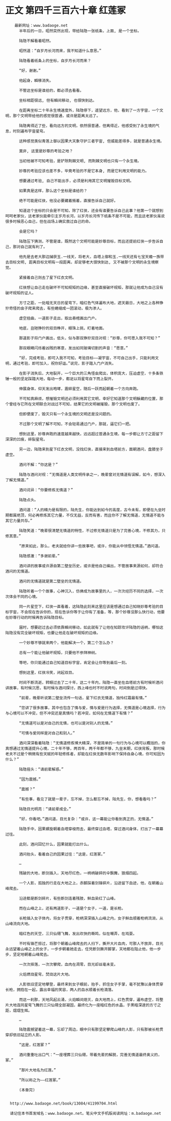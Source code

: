 # 正文 第四千三百六十章 红莲冢
        最新网址：www.badaoge.net
          半年后的一日，昭然突然出现，带给陆隐一张纸条，上面, 是一个坐标。
      
          陆隐不解看着昭然。
      
          昭然道：“自岁月长河而来，我不知道什么意思。”
      
          陆隐看着纸条上的坐标，自岁月长河而来？
      
          “好，谢谢。”
      
          他起身，瞬移消失。
      
          不管这坐标是谁给的，都必须去看看。
      
          坐标相距很远, 但有瞬间移动, 也很快到达。
      
          在距离坐标二十年永生境速度外，陆隐停下，遥望远方，他，看到了一方宇宙，一个文明，那个文明带给他的感觉很普通，或许是距离太远了。
      
          陆隐离得近了些，看向远方的文明，依然很普通，但离得近，他感受到了永生境的气息，时刻遍布宇宙星穹。
      
          这种感觉类似青莲上御以因果大天象守护三者宇宙, 但威能差得多，就是普通永生境。
      
          莫非, 这里是妙尊的考验之地？
      
          当初他被不可知考验，是铲除荆棘文明, 而荆棘文明也只有一个永生境。
      
          妙尊的考验应该也差不多，毕竟考验的不是它本身, 而是它利用文明的能力。
      
          想要通过考验, 自己不能出手，必须是利用其它文明摧毁目标文明。
      
          如果真是这样，那么这个坐标是谁给的？
      
          绝不可能是红侠，他没必要藏着掖着，直接告诉自己就好。
      
          知道这个坐标的只会是不可知，除了红侠，还会有谁要告诉自己此事？他第一个就想到呵呵老家伙，这老家伙能牵引主岁月长河，以岁月长河传下纸条不是不可能，而且这老家伙虽说很多时候恶心自己，但在战场上确实救过自己的命。
      
          会是它吗？
      
          陆隐压下猜测，不管是谁，既然这个文明可能是妙尊目标，而且还提前红侠一步告诉自己，那对自己就有利了。
      
          他先是去老大那边捕获玉.一线天，将老大，血塔上御和玉.一线天还有七宝天蟾一族带去目标文明, 距离目标文明有一段距离，却足够老大很快到达, 又不被那个文明的永生境察觉。
      
          紧接着自己则去了星下红衣文明。
      
          红侠想让自己走在破坏不可知规矩的边缘，甚至直接破坏规矩，那就让他成为自己没有破坏规矩的证人。
      
          方寸之距，一处暗无天日的星穹下，暗红色气体遍布大地，遮天蔽日，大地之上各种狰狞奇怪的虫子爬来爬去，有些蜷缩成一团滚动，极为渗人。
      
          虚空扭曲，一道影子走出，取出悬棺画出门户。
      
          地底，丑陋狰狞的双目睁开，眼珠上挑，盯着地面。
      
          那道影子将门户画出，低头，似与那双狰狞双目对视：“妙尊，你可愿入我不可知？”
      
          那双眼睛闪烁着凶残的寒意，发出如同玻璃切割的声音：“愿意。”
      
          “好，完成考验，即可入我不可知，考验目标——凝宇宙，不可自己出手，只能利用文明，通过考验，即可加入，祝你好运。”说完，影子踏入门户消失。
      
          在影子消失后，大地裂开，一个巨大的三角怪虫爬出，体积庞大，压迫虚空，十多条铁锤一般的坚足踩踏大地，每动一步，都足以将星穹自下而上裂开。
      
          伸展身体，仰天发出咆哮，震碎星空，随后一跃而起朝着一个方向奔跑。
      
          不可知真麻烦，想摧毁文明还必须利用其它文明，幸好它知道那个文明躲藏的位置，那个曾经与它所在文明联合对战过不可知，结果它的文明被摧毁，那个文明也废了。
      
          但即便废了，毁灭只有一个永生境的文明还是没问题的。
      
          不过那个文明了解不可知，不会轻易通过门户，那就，逼它们一把。
      
          想到这里，妙尊奔跑的速度越来越快，远远超过普通永生境，每一步都让方寸之距留下深深的凹痕，碎裂星穹。
      
          另一边，陆隐来到星下红衣文明，没找红侠，直接来到血塔前方，面朝酒问，盘膝坐于虚空。
      
          酒问不解：“你这是？”
      
          陆隐与酒问对视：“无情道是人类文明传承之一，晚辈曾对无情道有误解，如今，想深入了解无情道。”
      
          酒问诧异：“你要修炼无情道？”
      
          陆隐点头。
      
          酒问道：“人的精力是有限的，陆先生，你能达到如今的高度，古今未有，即便在九垒时期都属绝顶，何必再修炼其它力量，不仅无益，反而有害，而且你不了解无情道，无情道不能与其它力量共存。”
      
          陆隐笑道：“晚辈很清楚无情道的特性，不过修无情道只是为了完善心境，不修其力，只修其意。”
      
          “原来如此，那么，老夫就给你讲一些故事吧，或许，你能从中领悟无情道。”酒问道。
      
          陆隐感激：“多谢前辈。”
      
          酒问讲的故事或许源自第二壁垒历史，或许是他自己编出，不管故事来源如何，却符合酒问的无情道。
      
          酒问的无情道就是第二壁垒的无情道。
      
          陆隐听着一个个故事，心神沉入，仿佛成为故事里的人，一次次经历不同的选择，一次次体会不同的心境。
      
          同一片星空下，红侠一直看着，这陆隐此刻来这里应该是想通过自己知晓妙尊考验的目标宇宙，不会现在告诉你的，现在告诉你等于让你有了准备，等，那个妙尊没那么快行动，他要在妙尊行动的时候再告诉陆隐目标。
      
          届时，想要赶过去必须依靠瞬间移动，如此就有了让他在知踪攻讦陆隐的话柄，哪怕这陆隐没有完全破坏规矩，也要让他走在破坏规矩的边缘。
      
          一个妙尊不够就来两个，他能解决一个，第二个怎么办？
      
          总有一个能让他破坏规矩，只要他不参拜神树。
      
          等吧，你只能通过自己知道目标宇宙，肯定会让你等到最后一刻。
      
          想到这里，红侠冷笑，闭起双目。
      
          时间不断流逝，转眼过去了二十年，这二十年内，陆隐一直坐在血塔前方有时候听酒问讲故事，有时候沉思，有时候与酒问探讨，西上峰也时不时说两句，时间倒是过得快。
      
          “前辈，晚辈听说第二壁垒流传一句话，星下红衣无情道，独怜红霜最有情。”
      
          “您讲了很多故事，其中也包含了情与爱，情与爱是行为选择，无情道是心境选择，行为与心境可以不冲突，但不冲突还是真情吗？若冲突，如何在无情道下有情？”
      
          “无情道可以是对自己的无情，也可以是对别人的无情。”
      
          “可情与爱同样是对自己和别人。”
      
          酒问深深看着陆隐：“无情道修炼博大精深，不是简单的一句行为与心境可以概括的，你真想通过无情道提升心境，二十年不够，两百年，两千年都不够，九垒末期，红侠背叛，那时候老夫不过是个稍微有些天赋的年轻修炼者，却能在红侠无数年影响下保持自身心境，你可知因为什么？”
      
          陆隐摇头：“请前辈解惑。”
      
          “因为震撼。”
      
          “震撼？”
      
          “有些事，看见了就是一辈子，忘不掉，怎么都忘不掉，陆先生，你，想看看吗？”
      
          陆隐目光明亮：“请前辈成全。”
      
          “好，你看吧。”酒问道，目光复杂：“或许，这一幕能让你看到真正的，无情道。”
      
          陆隐手中，因果螺旋朝着血塔穿梭而去，最终穿过血塔，穿过酒问身体，打出了一幕幕过往。
      
          此刻，酒问回忆什么，因果就能打出什么。
      
          酒问抬头，看着自己的因果过往：“这是，红莲冢。”
      
          …
      
          残破的大地，断剑插入，天地尽红色，一柄柄破碎的伞飘舞，狼烟四起。
      
          一个人影，孤独的行走在大地之上，赤脚踩着剑锋碎片，沿途留下血迹，他，在朝着山峰爬去。
      
          沿途都是断剑碎片，有些断剑连着残肢，鲜血染红了山峰。
      
          而在山峰之上，还有两道影子，一道是个女子，一道，是长枪。
      
          长枪插入女子体内，将女子贯穿，枪柄深深插入山峰之内，女子鲜血顺着枪柄流淌，从山峰流向大地。
      
          暗红色的天空，三只仙翎飞舞，发出欢快的嘶鸣，似在嘲弄，在戏耍。
      
          不时有锋芒掠过，将那个朝着山峰爬去的人扫下，撕开大片血肉，可那人不放弃，目光永远望着山峰之上的女子，一步步朝着她走去，任凭断剑撕开脚掌，天地都在阻止他，他一步步，坚定地朝着山峰爬去。
      
          一次次摔落，一次次攀爬，血肉在凋零，目光却丝毫未变。
      
          火焰燃烧星穹，焚烧这片大地。
      
          人影依旧坚定地攀登，最终来到女子眼前，抬手，抓住女子手掌，毫不犹豫以身体贯穿长枪，拥抱在一起，露出幸福的笑容，两人的血水顺着长枪滴落。
      
          而这一刹那，天地风起云涌，火焰瞬间熄灭，自大地而上，红色贯穿，遍布虚空，将整片大地连同星穹飞舞的三只仙翎全部凝固，最终化为一座暗红色的水晶，于黑暗深邃的方寸之距，熠熠生辉。
      
          …
      
          陆隐震撼望着这一幕，忘却了周边，眼中只有那坚定攀爬山峰的人影，只有那被长枪贯穿却依旧站立的人影。
      
          “这是，红莲冢？”
      
          酒问重重吐出口气：“一座埋葬三只仙翎，带着先辈的解脱，完善无情道最终奥义的，冢。”
      
          “那片大地名为红莲。”
      
          “所以称之为——红莲冢。”
      
          (本章完)
      
      
      http://www.badaoge.net/book/13084/41199704.html
      
      请记住本书首发域名：www.badaoge.net。笔尖中文手机版阅读网址：m.badaoge.net
